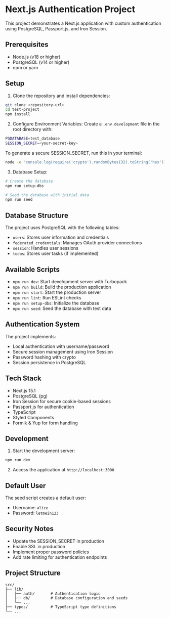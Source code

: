 # Next.js Authentication Project

This project demonstrates a Next.js application with custom authentication using PostgreSQL, Passport.js, and Iron Session.

## Prerequisites

- Node.js (v18 or higher)
- PostgreSQL (v14 or higher)
- npm or yarn

## Setup

1. Clone the repository and install dependencies:

```bash
git clone <repository-url>
cd test-project
npm install
```

2. Configure Environment Variables:
   Create a `.env.development` file in the root directory with:

```bash
PGDATABASE=test_database
SESSION_SECRET=<your-secret-key>
```

To generate a secure SESSION_SECRET, run this in your terminal:

```bash
node -e "console.log(require('crypto').randomBytes(32).toString('hex'))"
```

3. Database Setup:

```bash
# Create the database
npm run setup-dbs

# Seed the database with initial data
npm run seed
```

## Database Structure

The project uses PostgreSQL with the following tables:

- `users`: Stores user information and credentials
- `federated_credentials`: Manages OAuth provider connections
- `session`: Handles user sessions
- `todos`: Stores user tasks (if implemented)

## Available Scripts

- `npm run dev`: Start development server with Turbopack
- `npm run build`: Build the production application
- `npm run start`: Start the production server
- `npm run lint`: Run ESLint checks
- `npm run setup-dbs`: Initialize the database
- `npm run seed`: Seed the database with test data

## Authentication System

The project implements:

- Local authentication with username/password
- Secure session management using Iron Session
- Password hashing with crypto
- Session persistence in PostgreSQL

## Tech Stack

- Next.js 15.1
- PostgreSQL (pg)
- Iron Session for secure cookie-based sessions
- Passport.js for authentication
- TypeScript
- Styled Components
- Formik & Yup for form handling

## Development

1. Start the development server:

```bash
npm run dev
```

2. Access the application at `http://localhost:3000`

## Default User

The seed script creates a default user:

- Username: `alice`
- Password: `letmein123`

## Security Notes

- Update the SESSION_SECRET in production
- Enable SSL in production
- Implement proper password policies
- Add rate limiting for authentication endpoints

## Project Structure

```
src/
├── lib/
│   ├── auth/       # Authentication logic
│   ├── db/         # Database configuration and seeds
│   └── ...
├── types/          # TypeScript type definitions
└── ...
```

```

```
